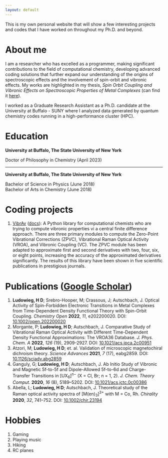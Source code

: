 ```yaml
---
layout: default
---
```


This is my own personal website that will show a few interesting projects and codes that I have worked on throughout my Ph.D. and beyond.

# About me

I am a researcher who has excelled as a programmer, making significant contributions to the field of computational chemistry, developing advanced coding solutions that further expand our understanding of the origins of spectroscopic effects and the involvement of spin-orbit and vibronic effects. My works are highlighted in my thesis, _Spin Orbit Coupling and Vibronic Effects on Spectroscopic Properties of Metal Complexes_ (can find it <a href="https://www.proquest.com/openview/ad02ec9c0bae08b3d2dfcb917ef49ce9/1?pq-origsite=gscholar&cbl=18750&diss=y" target="_blank">here</a>).

I worked as a Graduate Research Assistant as a Ph.D. candidate at the University at Buffalo - SUNY where I analyzed data generated by quantum chemistry codes running in a high-performance cluster (HPC).

# Education

**University at Buffalo, The State University of New York**

Doctor of Philosophy in Chemistry (April 2023)

---

**University at Buffalo, The State University of New York**

<p>Bachelor of Science in Physics (June 2018)<br> Bachelor of Arts in Chemistry (June 2018)</p>

# Coding projects

1. <a href="https://github.com/herbertludowieg/vibrav" target="_blank">VibrAv</a> (<a href="https://herbertludowieg.github.io/vibrav" target="_blank">docs</a>): A Python library for computational chemists who are trying to compute vibronic properties vi a central finite difference approach. There are three primary modules to compute the Zero-Point Vibrational Corrections (ZPVC), Vibrational Raman Optical Activity (VROA), and Vibronic Coupling (VC). The ZPVC module has been adapted to approximate first and second derivatives with two, four, six, or eight points, increasing the accuracy of the approximated derivatives significantly. The results of this library have been shown in five scientific publications in prestigious journals.

# Publications (<a href="https://scholar.google.com/citations?authuser=1&user=4pxDwJIAAAAJ" target="_blank">Google Scholar</a>)

1. **Ludowieg, H D**; Srebro-Hooper, M; Crassous, J; Autschbach, J. Optical Activity of Spin-Forbidden Electronic Transitions in Metal Complexes from Time-Dependent Density Functional Theory with Spin-Orbit Coupling. _Chemistry Open_ **2022**, _11_, e202200020. DOI:  <a href="https://doi.org/10.1002/open.202200020" target="_blank">10.1002/open.202200020</a>
2. Morgante, P; **Ludowieg, H D**; Autschbach, J. Comparative Study of Vibrational Raman Optical Activity with Different Time-Dependent Density Functional Approximations: The VROA36 Database. _J. Phys. Chem. A_ **2022**, _126_ (19), 2909-2927. DOI: <a href="https://doi.org/10.1021/acs.jpca.2c00951" target="_blank">10.1021/acs.jpca.2c00951</a>
3. Atzori, M; **Ludowieg, H D**; et. al. Validation of microscopic magnetochiral dichroism theory. _Science Advances_ **2021**, _7_ (17), eabg2859. DOI: <a href="https://doi.org/10.1126/sciadv.abg2859" target="_blank">10.1126/sciadv.abg2859</a>
4. Ganguly, G; **Ludowieg, H D**; Autschbach, J. Ab Initio Study of Vibronic and Magnetic 5f-to-5f and Dipole-Allowed 5f-to-6d and Charge-Transfer Transitions in [UX<sub>6</sub>]<sup>n−</sup> (X = Cl, Br; n = 1, 2). _J. Chem. Theory Comput._ **2020**, _16_ (8), 5189–5202. DOI: <a href="https://doi.org/10.1021/acs.jctc.0c00386" target="_blank">10.1021/acs.jctc.0c00386</a>
5. Abella, L; **Ludowieg, H D**; Autschbach, J. Theoretical study of the Raman optical activity spectra of [M(en)<sub>3</sub>]<sup>3+</sup> with M = Co, Rh. _Chirality_ **2020**, _32_, 741–752. DOI: <a href="https://doi.org/10.1002/chir.23194" target="_blank">10.1002/chir.23194</a>

# Hobbies

1. Gaming
2. Playing music
3. Hiking
4. RC planes
